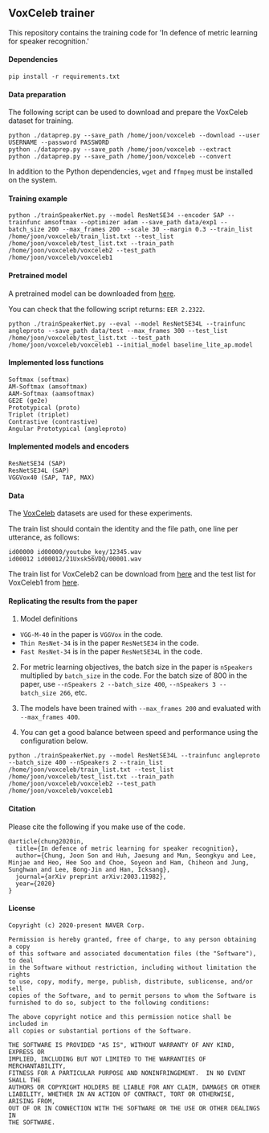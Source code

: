 ## VoxCeleb trainer

This repository contains the training code for 'In defence of metric learning for speaker recognition.'

#### Dependencies
```
pip install -r requirements.txt
```

#### Data preparation

The following script can be used to download and prepare the VoxCeleb dataset for training.

```
python ./dataprep.py --save_path /home/joon/voxceleb --download --user USERNAME --password PASSWORD 
python ./dataprep.py --save_path /home/joon/voxceleb --extract
python ./dataprep.py --save_path /home/joon/voxceleb --convert
```

In addition to the Python dependencies, `wget` and `ffmpeg` must be installed on the system.

#### Training example

```
python ./trainSpeakerNet.py --model ResNetSE34 --encoder SAP --trainfunc amsoftmax --optimizer adam --save_path data/exp1 --batch_size 200 --max_frames 200 --scale 30 --margin 0.3 --train_list /home/joon/voxceleb/train_list.txt --test_list /home/joon/voxceleb/test_list.txt --train_path /home/joon/voxceleb/voxceleb2 --test_path /home/joon/voxceleb/voxceleb1
```

#### Pretrained model

A pretrained model can be downloaded from [here](http://www.robots.ox.ac.uk/~vgg/data/voxceleb/models/baseline_lite_ap.model).

You can check that the following script returns: `EER 2.2322`.

```
python ./trainSpeakerNet.py --eval --model ResNetSE34L --trainfunc angleproto --save_path data/test --max_frames 300 --test_list /home/joon/voxceleb/test_list.txt --test_path /home/joon/voxceleb/voxceleb1 --initial_model baseline_lite_ap.model
```

#### Implemented loss functions
```
Softmax (softmax)
AM-Softmax (amsoftmax)
AAM-Softmax (aamsoftmax)
GE2E (ge2e)
Prototypical (proto)
Triplet (triplet)
Contrastive (contrastive)
Angular Prototypical (angleproto)
```

#### Implemented models and encoders
```
ResNetSE34 (SAP)
ResNetSE34L (SAP)
VGGVox40 (SAP, TAP, MAX)
```

#### Data

The [VoxCeleb](http://www.robots.ox.ac.uk/~vgg/data/voxceleb/) datasets are used for these experiments.

The train list should contain the identity and the file path, one line per utterance, as follows:
```
id00000 id00000/youtube_key/12345.wav
id00012 id00012/21Uxsk56VDQ/00001.wav
```

The train list for VoxCeleb2 can be download from [here](http://www.robots.ox.ac.uk/~vgg/data/voxceleb/meta/train_list.txt) and the
test list for VoxCeleb1 from [here](http://www.robots.ox.ac.uk/~vgg/data/voxceleb/meta/veri_test.txt).

#### Replicating the results from the paper

1. Model definitions
  - `VGG-M-40` in the paper is `VGGVox` in the code.
  - `Thin ResNet-34` is in the paper `ResNetSE34` in the code.
  - `Fast ResNet-34` is in the paper `ResNetSE34L` in the code.

2. For metric learning objectives, the batch size in the paper is `nSpeakers` multiplied by `batch_size` in the code. For the batch size of 800 in the paper, use `--nSpeakers 2 --batch_size 400`, `--nSpeakers 3 --batch_size 266`, etc.

3. The models have been trained with `--max_frames 200` and evaluated with `--max_frames 400`.

4. You can get a good balance between speed and performance using the configuration below.

```
python ./trainSpeakerNet.py --model ResNetSE34L --trainfunc angleproto --batch_size 400 --nSpeakers 2 --train_list /home/joon/voxceleb/train_list.txt --test_list /home/joon/voxceleb/test_list.txt --train_path /home/joon/voxceleb/voxceleb2 --test_path /home/joon/voxceleb/voxceleb1
```

#### Citation

Please cite the following if you make use of the code.

```
@article{chung2020in,
  title={In defence of metric learning for speaker recognition},
  author={Chung, Joon Son and Huh, Jaesung and Mun, Seongkyu and Lee, Minjae and Heo, Hee Soo and Choe, Soyeon and Ham, Chiheon and Jung, Sunghwan and Lee, Bong-Jin and Han, Icksang},
  journal={arXiv preprint arXiv:2003.11982},
  year={2020}
}
```

#### License
```
Copyright (c) 2020-present NAVER Corp.

Permission is hereby granted, free of charge, to any person obtaining a copy
of this software and associated documentation files (the "Software"), to deal
in the Software without restriction, including without limitation the rights
to use, copy, modify, merge, publish, distribute, sublicense, and/or sell
copies of the Software, and to permit persons to whom the Software is
furnished to do so, subject to the following conditions:

The above copyright notice and this permission notice shall be included in
all copies or substantial portions of the Software.

THE SOFTWARE IS PROVIDED "AS IS", WITHOUT WARRANTY OF ANY KIND, EXPRESS OR
IMPLIED, INCLUDING BUT NOT LIMITED TO THE WARRANTIES OF MERCHANTABILITY,
FITNESS FOR A PARTICULAR PURPOSE AND NONINFRINGEMENT.  IN NO EVENT SHALL THE
AUTHORS OR COPYRIGHT HOLDERS BE LIABLE FOR ANY CLAIM, DAMAGES OR OTHER
LIABILITY, WHETHER IN AN ACTION OF CONTRACT, TORT OR OTHERWISE, ARISING FROM,
OUT OF OR IN CONNECTION WITH THE SOFTWARE OR THE USE OR OTHER DEALINGS IN
THE SOFTWARE.
```
